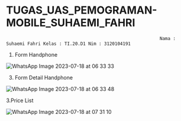 # TUGAS_UAS_PEMOGRAMAN-MOBILE_SUHAEMI_FAHRI
                                                              Nama : Suhaemi Fahri Kelas : TI.20.D1 Nim : 3120104191

                                                              
1. Form Handphone
   
![WhatsApp Image 2023-07-18 at 06 33 33](https://github.com/Suhfah/TUGAS_UAS_PEMOGRAMAN-MOBILE_SUHAEMI-FAHRI/assets/121496532/1a9649dd-4e94-4edb-8faa-4c2745ad8ddf)


3. Form Detail Handphone
   
![WhatsApp Image 2023-07-18 at 06 33 48](https://github.com/Suhfah/TUGAS_UAS_PEMOGRAMAN-MOBILE_SUHAEMI-FAHRI/assets/121496532/aa2f7696-a6dd-4888-a02e-ab77ddf779d9)


3.Price List

![WhatsApp Image 2023-07-18 at 07 31 10](https://github.com/Suhfah/TUGAS_UAS_PEMOGRAMAN-MOBILE_SUHAEMI-FAHRI/assets/121496532/13dd698b-bfbc-4c2f-af5a-b11ff85eb5f5)
